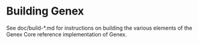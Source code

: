 Building Genex
================

See doc/build-*.md for instructions on building the various
elements of the Genex Core reference implementation of Genex.
